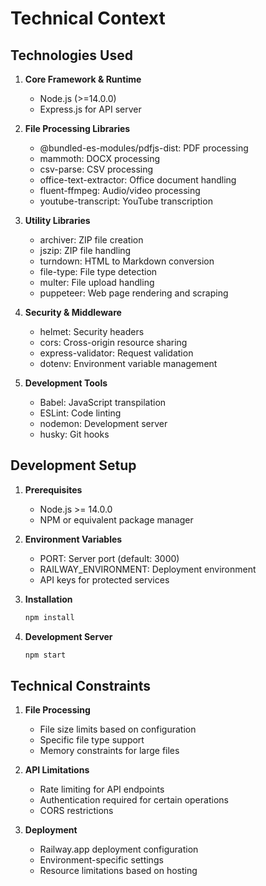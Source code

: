 # Technical Context

## Technologies Used
1. **Core Framework & Runtime**
   - Node.js (>=14.0.0)
   - Express.js for API server

2. **File Processing Libraries**
   - @bundled-es-modules/pdfjs-dist: PDF processing
   - mammoth: DOCX processing
   - csv-parse: CSV processing
   - office-text-extractor: Office document handling
   - fluent-ffmpeg: Audio/video processing
   - youtube-transcript: YouTube transcription

3. **Utility Libraries**
   - archiver: ZIP file creation
   - jszip: ZIP file handling
   - turndown: HTML to Markdown conversion
   - file-type: File type detection
   - multer: File upload handling
   - puppeteer: Web page rendering and scraping

4. **Security & Middleware**
   - helmet: Security headers
   - cors: Cross-origin resource sharing
   - express-validator: Request validation
   - dotenv: Environment variable management

5. **Development Tools**
   - Babel: JavaScript transpilation
   - ESLint: Code linting
   - nodemon: Development server
   - husky: Git hooks

## Development Setup
1. **Prerequisites**
   - Node.js >= 14.0.0
   - NPM or equivalent package manager

2. **Environment Variables**
   - PORT: Server port (default: 3000)
   - RAILWAY_ENVIRONMENT: Deployment environment
   - API keys for protected services

3. **Installation**
   ```bash
   npm install
   ```

4. **Development Server**
   ```bash
   npm start
   ```

## Technical Constraints
1. **File Processing**
   - File size limits based on configuration
   - Specific file type support
   - Memory constraints for large files

2. **API Limitations**
   - Rate limiting for API endpoints
   - Authentication required for certain operations
   - CORS restrictions

3. **Deployment**
   - Railway.app deployment configuration
   - Environment-specific settings
   - Resource limitations based on hosting
